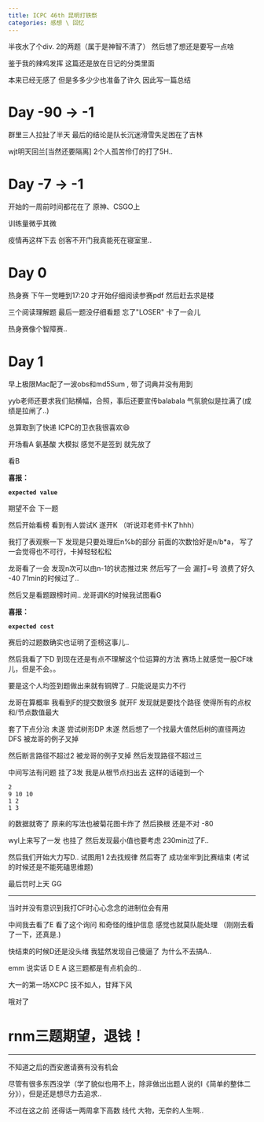 ```yaml
---
title: ICPC 46th 昆明打铁祭
categories: 感想 \ 回忆
---
```


半夜水了个div. 2的两题（属于是神智不清了） 然后想了想还是要写一点啥

鉴于我的辣鸡发挥 这篇还是放在日记的分类里面

本来已经无感了 但是多多少少也准备了许久 因此写一篇总结

<!-- more -->

# Day -90 -> -1

群里三人拉扯了半天 最后的结论是队长沉迷滑雪失足困在了吉林

wjt明天回兰[当然还要隔离] 2个人孤苦伶仃的打了5H..

# Day -7 -> -1

开始的一周前时间都花在了 原神、CSGO上

训练量微乎其微

疫情再这样下去 创客不开门我真能死在寝室里..

# Day 0

热身赛 下午一觉睡到17:20 才开始仔细阅读参赛pdf 然后赶去求是楼

三个阅读理解题 最后一题没仔细看题 忘了"LOSER" 卡了一会儿

热身赛像个智障赛..

# Day 1

早上极限Mac配了一波obs和md5Sum , 带了词典并没有用到

yyb老师还要求我们贴横幅，合照，事后还要宣传balabala 气氛貌似是拉满了(成绩是拉闸了..)

总算取到了快递 ICPC的卫衣我很喜欢😄

开场看A 氨基酸 大模拟 感觉不是签到 就先放了

看B

**喜报：**

**`expected value`**

期望不会 下一题

然后开始看榜 看到有人尝试K 遂开K （听说邓老师卡K了hhh）

我打了表观察一下 发现是只要处理后n%b的部分 前面的次数恰好是n/b*a， 写了一会觉得也不可行，卡掉轻轻松松

龙哥看了一会 发现n次可以由n-1的状态推过来 然后写了一会 漏打=号 浪费了好久 -40 71min的时候过了..

然后又是看题跟榜时间.. 龙哥调K的时候我试图看G

**喜报：**

**`expected cost`**

赛后的过题数确实也证明了歪榜这事儿..

然后我看了下D 到现在还是有点不理解这个位运算的方法 赛场上就感觉一股CF味儿，但是不会。。

要是这个人均签到题做出来就有铜牌了.. 只能说是实力不行

龙哥在算概率 我看到F的提交数很多 就开F 发现就是要找个路径 使得所有的点权和/节点数值最大

套了下点分治 未遂 尝试树形DP 未遂 然后想了一个找最大值然后树的直径两边DFS 被龙哥的例子叉掉

然后断言路径不超过2 被龙哥的例子叉掉 然后发现路径不超过三

中间写法有问题 挂了3发 我是从根节点扫出去 这样的话碰到一个

```
2
9 10 10
1 2
1 3
```
的数据就寄了 原来的写法也被菊花图卡炸了 然后换根 还是不对 -80

wyl上来写了一发 也挂了 然后发现最小值也要考虑 230min过了F..

然后我们开始大力写D.. 试图用1 2去找规律 然后寄了 成功坐牢到比赛结束 (考试的时候还是不能死磕思维题)

最后罚时上天 GG

----

当时并没有意识到我打CF时心心念念的进制位会有用

中间我去看了E 看了这个询问 和奇怪的维护信息 感觉也就莫队能处理 （刚刚去看了一下，还真是.)

快结束的时候D还是没头绪 我猛然发现自己傻逼了 为什么不去搞A..

emm 说实话 D E A 这三题都是有点机会的..

大一的第一场XCPC 技不如人，甘拜下风

哦对了

# rnm三题期望，退钱！

----

不知道之后的西安邀请赛有没有机会

尽管有很多东西没学（学了貌似也用不上，除非做出出题人说的I《简单的整体二分》），但是还是想尽力去追求..

不过在这之前 还得话一两周拿下高数 线代 大物，无奈的人生啊..